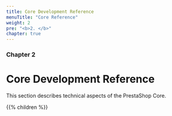 ```yaml
---
title: Core Development Reference
menuTitle: "Core Reference"
weight: 2
pre: "<b>2. </b>"
chapter: true
---
```


### Chapter 2

# Core Development Reference

This section describes technical aspects of the PrestaShop Core.

{{% children %}}
